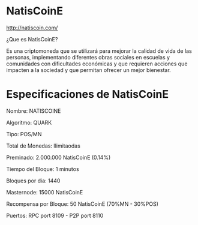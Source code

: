 # NatisCoinE
http://natiscoin.com/

¿Que es NatisCoinE?

Es una criptomoneda que se utilizará para mejorar la calidad de vida de las personas, implementando diferentes obras sociales en escuelas y comunidades con dificultades económicas y que requieren acciones que impacten a la sociedad y que permitan ofrecer un mejor bienestar.

# Especificaciones de NatisCoinE

Nombre: NATISCOINE

Algoritmo: QUARK

Tipo: POS/MN

Total de Monedas: Ilimitaodas

Preminado: 2.000.000 NatisCoinE (0.14%)

Tiempo del Bloque: 1 minutos

Bloques por dia: 1440

Masternode: 15000 NatisCoinE

Recompensa por Bloque: 50 NatisCoinE (70%MN - 30%POS)

Puertos: RPC port 8109  -   P2P port 8110
